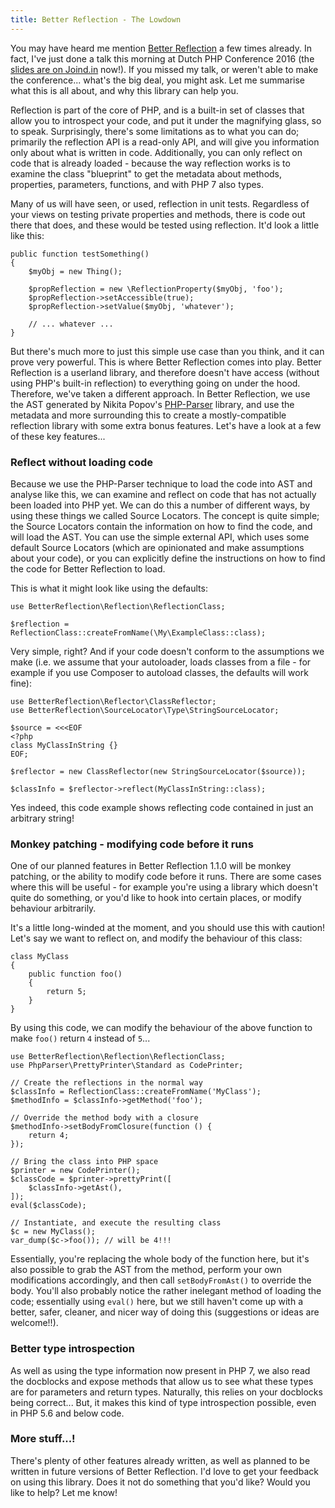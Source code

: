 ```yaml
---
title: Better Reflection - The Lowdown
---
```


You may have heard me mention [Better Reflection](https://github.com/Roave/BetterReflection) a few times already. In fact, I've just done a talk this morning at Dutch PHP Conference 2016 (the [slides are on Joind.in](https://joind.in/event/dutch-php-conference-2016/mirror-mirror-on-the-wall-building-a-new-php-reflection-library) now!). If you missed my talk, or weren't able to make the conference... what's the big deal, you might ask. Let me summarise what this is all about, and why this library can help you.

Reflection is part of the core of PHP, and is a built-in set of classes that allow you to introspect your code, and put it under the magnifying glass, so to speak. Surprisingly, there's some limitations as to what you can do; primarily the reflection API is a read-only API, and will give you information only about what is written in code. Additionally, you can only reflect on code that is already loaded - because the way reflection works is to examine the class "blueprint" to get the metadata about methods, properties, parameters, functions, and with PHP 7 also types.

Many of us will have seen, or used, reflection in unit tests. Regardless of your views on testing private properties and methods, there is code out there that does, and these would be tested using reflection. It'd look a little like this:

~~~ .php
public function testSomething()
{
    $myObj = new Thing();

    $propReflection = new \ReflectionProperty($myObj, 'foo');
    $propReflection->setAccessible(true);
    $propReflection->setValue($myObj, 'whatever');

    // ... whatever ... 
}
~~~

But there's much more to just this simple use case than you think, and it can prove very powerful. This is where Better Reflection comes into play. Better Reflection is a userland library, and therefore doesn't have access (without using PHP's built-in reflection) to everything going on under the hood. Therefore, we've taken a different approach. In Better Reflection, we use the AST generated by Nikita Popov's [PHP-Parser](https://github.com/nikic/PHP-Parser) library, and use the metadata and more surrounding this to create a mostly-compatible reflection library with some extra bonus features. Let's have a look at a few of these key features...

### Reflect without loading code

Because we use the PHP-Parser technique to load the code into AST and analyse like this, we can examine and reflect on code that has not actually been loaded into PHP yet. We can do this a number of different ways, by using these things we called Source Locators. The concept is quite simple; the Source Locators contain the information on how to find the code, and will load the AST. You can use the simple external API, which uses some default Source Locators (which are opinionated and make assumptions about your code), or you can explicitly define the instructions on how to find the code for Better Reflection to load.

This is what it might look like using the defaults:

~~~ .php
use BetterReflection\Reflection\ReflectionClass;

$reflection = ReflectionClass::createFromName(\My\ExampleClass::class);
~~~

Very simple, right? And if your code doesn't conform to the assumptions we make (i.e. we assume that your autoloader, loads classes from a file - for example if you use Composer to autoload classes, the defaults will work fine):

~~~ .php
use BetterReflection\Reflector\ClassReflector;
use BetterReflection\SourceLocator\Type\StringSourceLocator;

$source = <<<EOF
<?php
class MyClassInString {}
EOF;

$reflector = new ClassReflector(new StringSourceLocator($source));

$classInfo = $reflector->reflect(MyClassInString::class);
~~~

Yes indeed, this code example shows reflecting code contained in just an arbitrary string!

### Monkey patching - modifying code before it runs

One of our planned features in Better Reflection 1.1.0 will be monkey patching, or the ability to modify code before it runs. There are some cases where this will be useful - for example you're using a library which doesn't quite do something, or you'd like to hook into certain places, or modify behaviour arbitrarily.

It's a little long-winded at the moment, and you should use this with caution! Let's say we want to reflect on, and modify the behaviour of this class:

~~~ .php
class MyClass
{
    public function foo()
    {
        return 5;
    }
}
~~~

By using this code, we can modify the behaviour of the above function to make `foo()` return `4` instead of `5`...

~~~ .php
use BetterReflection\Reflection\ReflectionClass;
use PhpParser\PrettyPrinter\Standard as CodePrinter;

// Create the reflections in the normal way
$classInfo = ReflectionClass::createFromName('MyClass');
$methodInfo = $classInfo->getMethod('foo');

// Override the method body with a closure
$methodInfo->setBodyFromClosure(function () {
    return 4;
});

// Bring the class into PHP space
$printer = new CodePrinter();
$classCode = $printer->prettyPrint([
    $classInfo->getAst(),
]);
eval($classCode);

// Instantiate, and execute the resulting class
$c = new MyClass();
var_dump($c->foo()); // will be 4!!!
~~~

Essentially, you're replacing the whole body of the function here, but it's also possible to grab the AST from the method, perform your own modifications accordingly, and then call `setBodyFromAst()` to override the body. You'll also probably notice the rather inelegant method of loading the code; essentially using `eval()` here, but we still haven't come up with a better, safer, cleaner, and nicer way of doing this (suggestions or ideas are welcome!!).

### Better type introspection

As well as using the type information now present in PHP 7, we also read the docblocks and expose methods that allow us to see what these types are for parameters and return types. Naturally, this relies on your docblocks being correct... But, it makes this kind of type introspection possible, even in PHP 5.6 and below code.

### More stuff...!

There's plenty of other features already written, as well as planned to be written in future versions of Better Reflection. I'd love to get your feedback on using this library. Does it not do something that you'd like? Would you like to help? Let me know!

